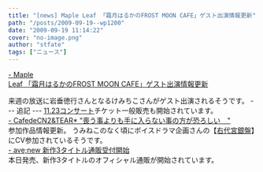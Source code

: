 ```yaml
---
title: "[news] Maple Leaf 「霜月はるかのFROST MOON CAFE」ゲスト出演情報更新"
path: "/posts/2009-09-19--wp1200"
date: "2009-09-19 11:14:22"
cover: "no-image.png"
author: "stfate"
tags: ["ニュース"]
---
```


<style type="text/css">
<!--
p {white-space: pre-wrap};
-->
</style>

<a  href="http://www.timerocket.co.jp/fmc/" target="_blank">- Maple Leaf 「霜月はるかのFROST MOON CAFE」ゲスト出演情報更新</a>
<div >来週の放送に岩垂徳行さんとなるけみちこさんがゲスト出演されるそうです。
--- 追記 ---
<a href="http://www.team-e.co.jp/sp/archive/ofc2009.html" target="_blank">11.23コンサート</a>チケット一般販売も開始されています。</div>
<a  href="http://homepage2.nifty.com/cn2/" target="_blank">- CafedeCN2&TEAR* "喪う事よりも手に入らない事の方が恐ろしい　"</a>
<div >参加作品情報更新。
うみねこのなく頃にボイスドラマ企画さんの【<a href="http://hisagi.sakura.ne.jp/ginban/top" target="_blank">右代宮銀盤</a>】にCV参加されているそうです。</div>
<a  href="http://www.avenew.jp/" target="_blank">- ave;new 新作3タイトル通販受付開始</a>
<div >本日発売、新作3タイトルのオフィシャル通販が開始されています。</div>
